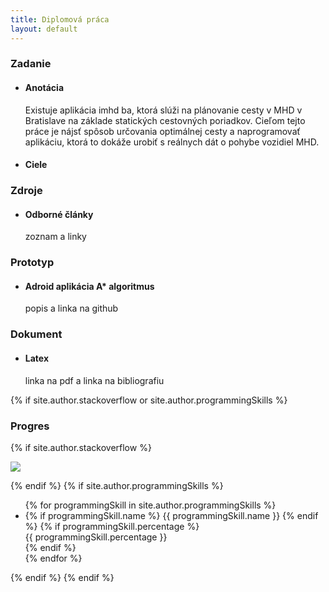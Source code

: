 ```yaml
---
title: Diplomová práca
layout: default
---
```


<div class="container-fluid">
    <div class="row-fluid">
        <div class="col-md-8">
            <h3 class="title with-icon"><span class="fa fa-book cat-title"></span>Zadanie</h3>
                <ul class="timeline">
                    <li class="timeline-inverted">
                        <div class="timeline-badge info"></div>
                        <div class="timeline-panel grid-block">
                            <div class="timeline-heading">
                                <h4 class="timeline-title">Anotácia</h4>
                            </div>
                            <div class="timeline-body">
                                <p>Existuje aplikácia imhd ba, ktorá slúži na plánovanie cesty v MHD v Bratislave na základe statických cestovných poriadkov. Cieľom tejto práce je nájsť spôsob určovania optimálnej cesty a naprogramovať aplikáciu, ktorá to dokáže urobiť s reálnych dát o pohybe vozidiel MHD.</p>
                            </div>
                        </div>
                    </li>
                    <li class="timeline-inverted">
                        <div class="timeline-badge info"></div>
                        <div class="timeline-panel grid-block">
                            <div class="timeline-heading">
                                <h4 class="timeline-title">Ciele</h4>
                            </div>
                            <div class="timeline-body">
                                <p></p>
                            </div>
                        </div>
                    </li>
                </ul>
                <h3 class="title with-icon"><span class="fa fa-book cat-title"></span>Zdroje</h3>
                <ul class="timeline">
                    <li class="timeline-inverted">
                        <div class="timeline-badge info"></div>
                        <div class="timeline-panel grid-block">
                            <div class="timeline-heading">
                                <h4 class="timeline-title">Odborné články</h4>
                            </div>
                            <div class="timeline-body">
                                <p>zoznam a linky</p>
                            </div>
                        </div>
                    </li>
                </ul>
                <h3 class="title with-icon"><span class="fa fa-book cat-title"></span>Prototyp</h3>
                <ul class="timeline">
                    <li class="timeline-inverted">
                        <div class="timeline-badge info"></div>
                        <div class="timeline-panel grid-block">
                            <div class="timeline-heading">
                                <h4 class="timeline-title">Adroid aplikácia A* algoritmus</h4>
                            </div>
                            <div class="timeline-body">
                                <p>popis a linka na github</p>
                            </div>
                        </div>
                    </li>
                </ul>
                <h3 class="title with-icon"><span class="fa fa-book cat-title"></span>Dokument</h3>
                <ul class="timeline">
                    <li class="timeline-inverted">
                        <div class="timeline-badge info"></div>
                        <div class="timeline-panel grid-block">
                            <div class="timeline-heading">
                                <h4 class="timeline-title">Latex</h4>
                            </div>
                            <div class="timeline-body">
                                <p>linka na pdf a linka na bibliografiu</p>
                            </div>
                        </div>
                    </li>
                </ul>
            </div>
        <div class="col-md-4">
            {% if site.author.stackoverflow or site.author.programmingSkills %}
                <h3 class="title with-icon"><span class="fa fa-code cat-title"></span>Progres</h3>
                {% if site.author.stackoverflow %}
                <div class="grid-block">
                  <p><a href="//stackoverflow.com/users/{{ site.author.stackoverflow }}"><img src="//stackoverflow.com/users/flair/{{ site.author.stackoverflow }}.png"></a></p>
                  <ul class="list-unstyled list-stackoverflow" id="stackoverflow_questions_and_answers"></ul>
                  <script type="text/javascript">
                  $(function () {
                    var api_url_user = "//api.stackexchange.com/2.2/users/{{ site.author.stackoverflow }}/answers?pagesize=5&order=desc&sort=votes&site=stackoverflow";
                    var api_url_format_questions = "//api.stackexchange.com/2.2/questions/%question_ids%?site=stackoverflow";
                    $.get(api_url_user, function (data_user) {
                      if (!data_user) {
                        return;
                      }
                      if (!data_user.items) {
                        return;
                      }
                      if (!data_user.items.length) {
                        return;
                      }
                      var question_ids = [];
                      var complex_questions = {};
                      $.each(data_user.items, function (index, item) {
                        if (!item) {
                          return;
                        }
                        if (!item.question_id) {
                          return;
                        }
                        if (!item.answer_id) {
                          return;
                        }
                        if (!item.score) {
                          return;
                        }
                        complex_questions[item.question_id] = {
                          "question_id": item.question_id,
                          "answer_id": item.answer_id,
                          "score": humanize_score(item.score),
                          "is_accepted": item.is_accepted
                        };
                        question_ids.push(item.question_id);
                      });
                      var api_url_questions = api_url_format_questions.replace('%question_ids%', question_ids.join(';'));
                      $.get(api_url_questions, function (data_questions) {
                        if (!data_questions) {
                          return;
                        }
                        if (!data_questions.items) {
                          return;
                        }
                        if (!data_questions.items.length) {
                          return;
                        }
                        $.each(data_questions.items, function (index, item) {
                          if (!item) {
                            return;
                          }
                          if (!item.question_id) {
                            return;
                          }
                          var complex_question = complex_questions[item.question_id];
                          if (!complex_question) {
                            return;
                          }
                          complex_question.title = item.title;
                          complex_question.link = item.link;
                        });
                        render_complex_questions(complex_questions);
                      });
                    });
                  });
                  function humanize_score(score) {
                    if (!score) {
                      return;
                    }
                    if (score / 1000 > 1) {
                      return (score / 1000) + "k";
                    } else {
                      return score;
                    }
                  }
                  function render_complex_questions(complex_questions) {
                    if (!complex_questions) {
                      return;
                    }
                    complex_questions = $.map(complex_questions, function (complex_question) {
                      return [complex_question];
                    });
                    complex_questions.sort(function (a, b) {
                      return b.score - a.score;
                    });
                    $stackoverflow_questions_and_answers = $('#stackoverflow_questions_and_answers');
                    $.each(complex_questions, function (index, complex_question) {
                      var link = complex_question.link + '#answer-' + complex_question.answer_id;
                      var $li = $('<li />');
                      $('<span />')
                        .addClass('badge')
                        .addClass(complex_question.is_accepted ? 'progress-bar-success' : '')
                        .text(complex_question.score)
                        .appendTo($li);
                      $('<a />')
                        .attr('href', link)
                        .attr('target', '_blank')
                        .text(complex_question.title)
                        .appendTo($li);
                      $li.appendTo($stackoverflow_questions_and_answers);
                    });
                  }
                  </script>
                </div>
                {% endif %}
                {% if site.author.programmingSkills %}
                <div class="grid-block">
                    <ul class="list-unstyled list-skills">
                        {% for programmingSkill in site.author.programmingSkills %}
                            <li>
                                {% if programmingSkill.name %}
                                    <span class="caption-skill">{{ programmingSkill.name }}</span>
                                {% endif %}
                                {% if programmingSkill.percentage %}
                                    <div class="progress">
                                        <div class="progress-bar" style="width: {{ programmingSkill.percentage }}">
                                            <span>{{ programmingSkill.percentage }} </span>
                                        </div>
                                    </div>
                                {% endif %}
                            </li>
                        {% endfor %}
                    </ul>
                </div>
                {% endif %}
            {% endif %}
            <!-- {% if site.author.languages %}
                <div class="deviter"></div>
                <h3 class="title with-icon"><span class="fa fa-globe cat-title"></span> Language Skills</h3>
                <div class="grid-block">
                    <ul class="list-unstyled list-strip">
                        {% for language in site.author.languages %}
                            {% if language.name %}
                                {% if language.proficiency %}
                                    <li>
                                        <i class="fa fa-check"></i> <span class="badge badge-green badge-right-float">{{ language.proficiency }}</span>{{ language.name }}
                                    </li>
                                {% endif %}
                            {% endif %}
                        {% endfor %}
                    </ul>
                </div>
            {% endif %} -->
            <!-- <div class="deviter"></div>
            <h3 class="title with-icon"><span class="fa fa-location-arrow cat-title"></span> Location</h3>
            <div class="grid-block">
                <iframe src="https://www.google.com/maps/embed/v1/place?q={{ site.author.address }}&key=AIzaSyClEWLh20lxrQBFR7omuuVESviszPxONyk" width="100%" height="100%" frameborder="0" style="border:0"></iframe>
            </div> -->
        </div>
    </div>
</div>
